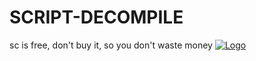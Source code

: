 # SCRIPT-DECOMPILE
sc is free, don't buy it, so you don't waste money
<a href="https://ibb.co/18C35Y7"><img src="https://i.ibb.co/m6nmwrb/Logo.png" alt="Logo" border="0"></a>
